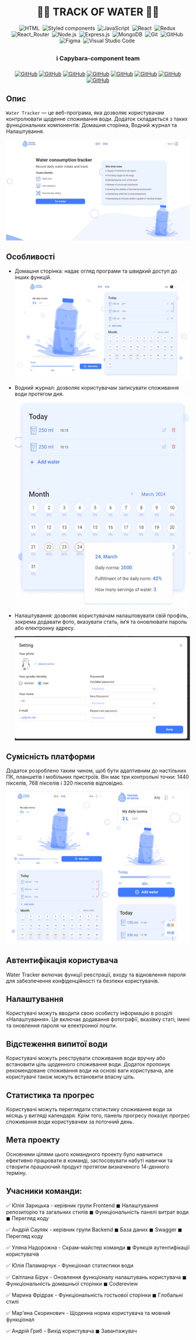 <h1 align="center"> 👨‍💻 TRACK OF WATER  👩‍💻 </h1>

<span align="center">

![HTML](https://img.shields.io/badge/-HTML-05122A?style=flat&logo=HTML5)&nbsp;
![Styled components](https://img.shields.io/badge/styled--components-DB7093?style=for-the-badge&logo=styled-components&logoColor=white)&nbsp;
![JavaScript](https://img.shields.io/badge/-JavaScript-05122A?style=flat&logo=javascript)&nbsp;
![React](https://img.shields.io/badge/React-20232A?style=for-the-badge&logo=react&logoColor=61DAFB)&nbsp;
![Redux](https://img.shields.io/badge/Redux-593D88?style=for-the-badge&logo=redux&logoColor=white)&nbsp;
![React_Router](https://img.shields.io/badge/React_Router-CA4245?style=for-the-badge&logo=react-router&logoColor=white)&nbsp;
![Node.js](https://img.shields.io/badge/Node.js-43853D?style=for-the-badge&logo=node.js&logoColor=white)&nbsp;
![Express.js](https://img.shields.io/badge/Express.js-404D59?style=for-the-badge)&nbsp;
![MongoDB](https://img.shields.io/badge/MongoDB-4EA94B?style=for-the-badge&logo=mongodb&logoColor=white)&nbsp;
![Git](https://img.shields.io/badge/-Git-05122A?style=flat&logo=git)&nbsp;
![GitHub](https://img.shields.io/badge/-GitHub-05122A?style=flat&logo=github)&nbsp;
![Figma](https://img.shields.io/badge/-Figma-05122A?style=flat&logo=figma)&nbsp;
![Visual Studio Code](https://img.shields.io/badge/-Visual%20Studio%20Code-05122A?style=flat&logo=visual-studio-code&logoColor=007ACC)&nbsp;

</span>

## <h3 align="center"> ℹ️ Capybara-component team <h3>

<span align="center">

<a align="center" href="https://github.com/julika-gulchitai">![GitHub](https://img.shields.io/badge/-Julia-05122A?style=flat&logo=github)</a>
<a align="center" href="https://github.com/Ariy83">![GitHub](https://img.shields.io/badge/-Andriy-05122A?style=flat&logo=github)</a>
<a align="center" href="https://github.com/SVTroya">![GitHub](https://img.shields.io/badge/-Lana-05122A?style=flat&logo=github)</a>
<a align="center" href="https://github.com/MartFrida">![GitHub](https://img.shields.io/badge/-Mari-05122A?style=flat&logo=github)</a>
<a align="center" href="https://github.com/UlianaNad">![GitHub](https://img.shields.io/badge/-Uliana-05122A?style=flat&logo=github)</a>
<a align="center" href="https://github.com/YuliaMiha">![GitHub](https://img.shields.io/badge/-Yulia-05122A?style=flat&logo=github)</a>
<a align="center" href="https://github.com/MarianaSko">![GitHub](https://img.shields.io/badge/-Mariana-05122A?style=flat&logo=github)</a>
<a align="center" href="https://github.com/Andrii-Hr">![GitHub](https://img.shields.io/badge/-Andrii-05122A?style=flat&logo=github)</a>

</span>
<span align="left" >

## Опис

`Water Tracker` — це веб-програма, яка дозволяє користувачам контролювати
щоденне споживання води. Додаток складається з таких функціональних компонентів:
Домашня сторінка, Водний журнал та Налаштування.

![GitHub actions settings](./src/assets/welcome.jpg)

## Особливості

- Домашня сторінка: надає огляд програми та швидкий доступ до інших функцій.
  ![GitHub actions settings](./src/assets/home.jpg)

- Водний журнал: дозволяє користувачам записувати споживання води протягом дня.
  ![GitHub actions settings](./src/assets/calendar.jpg)

- Налаштування: дозволяє користувачам налаштовувати свій профіль, зокрема
  додавати фото, вказувати стать, ім’я та оновлювати пароль або електронну
  адресу.

  ![GitHub actions settings](./src/assets/setting.jpg)

## Сумісність платформи

Додаток розроблено таким чином, щоб бути адаптивним до настільних ПК, планшетів
і мобільних пристроїв. Він має три контрольні точки: 1440 пікселів, 768 пікселів
і 320 пікселів відповідно.

![GitHub actions settings](./src/assets/adapted.jpg)

## Автентифікація користувача

Water Tracker включає функції реєстрації, входу та відновлення пароля для
забезпечення конфіденційності та безпеки користувачів.

## Налаштування

Користувачі можуть вводити свою особисту інформацію в розділі «Налаштування». Це
включає додавання фотографії, вказівку статі, імені та оновлення пароля чи
електронної пошти.

## Відстеження випитої води

Користувачі можуть реєструвати споживання води вручну або встановити ціль
щоденного споживання води. Додаток пропонує рекомендоване споживання води на
основі ваги користувача, але користувачі також можуть встановити власну ціль.

## Статистика та прогрес

Користувачі можуть переглядати статистику споживання води за місяць у вигляді
календаря. Крім того, панель прогресу показує прогрес споживання води
користувачем за поточний день.

## Мета проекту

Основними цілями цього командного проекту було навчитися ефективно працювати в
команді, застосовувати набуті навички та створити працюючий продукт протягом
визначеного 14-денного терміну.

## Учасники команди:

✅ Юлія Зарицька - керівник групи Frontend ◼ Налаштування репозиторію та
загальних стилів ◼ Функціональність панелі витрат води ◼ Перегляд коду

✅ Андрій Сауляк - керівник групи Backend ◼ База даних ◼ Swagger ◼ Перегляд
коду

✅ Уляна Надорожна - Скрам-майстер команди ◼ Функція аутентифікації користувачів

✅ Юлія Паламарчук - Функціонал статистики води

✅ Світлана Бірук - Оновлення функціоналу налаштувань користувача ◼ Функціональність домашньої сторінки ◼ Codereview

✅ Марина Фрідрак - Функціональність гостьової сторінки ◼ Глобальні стилі

✅ Мар'яна Скоринович - Щоденна норма користувача та мовний функціонал

✅ Андрій Гриб - Вихід користувача ◼ Завантажувач

</span>
